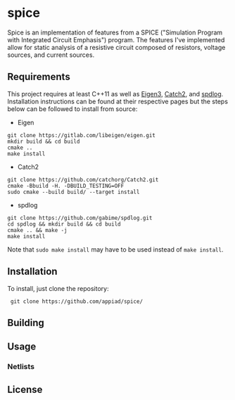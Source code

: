 # spice
Spice is an implementation of features from a SPICE ("Simulation Program with Integrated Circuit Emphasis") program. The features I've implemented allow for static analysis of a resistive circuit composed of resistors, voltage sources, and current sources.
  
## Requirements
This project requires at least C++11 as well as [Eigen3](https://eigen.tuxfamily.org/index.php?title=Main_Page), [Catch2](https://github.com/catchorg/Catch2/tree/v2.x), and [spdlog](https://github.com/gabime/spdlog). 
Installation instructions can be found at their respective pages but the steps below can be followed to install from source:
- Eigen
```
git clone https://gitlab.com/libeigen/eigen.git
mkdir build && cd build
cmake ..
make install 
```

- Catch2
```
git clone https://github.com/catchorg/Catch2.git
cmake -Bbuild -H. -DBUILD_TESTING=OFF
sudo cmake --build build/ --target install
```

- spdlog
```
git clone https://github.com/gabime/spdlog.git
cd spdlog && mkdir build && cd build
cmake .. && make -j
make install 
```
Note that ```sudo make install``` may have to be used instead of ```make install```.
## Installation 
To install, just clone the repository:

``` git clone https://github.com/appiad/spice/```
## Building
## Usage
### Netlists
## License 
